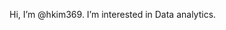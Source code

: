 Hi, I’m @hkim369. I’m interested in Data analytics.

<!---
hkim369/hkim369 is a ✨ special ✨ repository because its `README.md` (this file) appears on your GitHub profile.
You can click the Preview link to take a look at your changes.
--->
